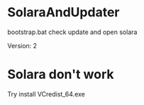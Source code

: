 # SolaraAndUpdater
bootstrap.bat check update and open solara

Version: 2
# Solara don't work
Try install VCredist_64.exe

